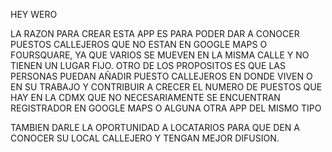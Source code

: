 HEY WERO

LA RAZON PARA CREAR ESTA APP ES PARA PODER DAR A CONOCER PUESTOS CALLEJEROS QUE NO ESTAN EN GOOGLE MAPS O FOURSQUARE, YA QUE VARIOS SE MUEVEN EN LA MISMA CALLE Y NO TIENEN UN LUGAR FIJO. OTRO DE LOS PROPOSITOS ES QUE LAS PERSONAS PUEDAN AÑADIR PUESTO CALLEJEROS EN DONDE VIVEN O EN SU TRABAJO Y CONTRIBUIR A CRECER EL NUMERO DE PUESTOS QUE HAY EN LA CDMX QUE NO NECESARIAMENTE SE ENCUENTRAN REGISTRADOR EN GOOGLE MAPS O ALGUNA OTRA APP DEL MISMO TIPO

TAMBIEN DARLE LA OPORTUNIDAD A LOCATARIOS PARA QUE DEN A CONOCER SU LOCAL CALLEJERO Y TENGAN MEJOR DIFUSION.
